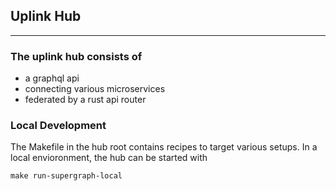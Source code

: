 ## Uplink Hub
---

### The uplink hub consists of 

- a graphql api
- connecting various microservices
- federated by a rust api router

### Local Development
   
The Makefile in the hub root contains recipes to target various setups. In a local envioronment, the hub can be started with 

```
make run-supergraph-local
```
